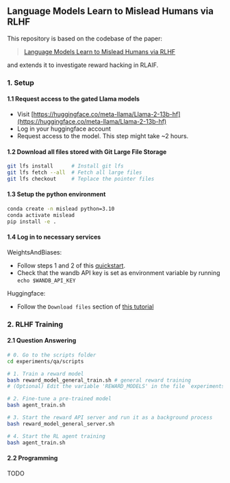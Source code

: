 ## Language Models Learn to Mislead Humans via RLHF

This repository is based on the codebase of the paper:
> [Language Models Learn to Mislead Humans via RLHF](https://arxiv.org/pdf/2409.12822)

and extends it to investigate reward hacking in RLAIF.


### 1. Setup

#### 1.1 Request access to the gated Llama models
- Visit [https://huggingface.co/meta-llama/Llama-2-13b-hf](https://huggingface.co/meta-llama/Llama-2-13b-hf)
- Log in your huggingface account
- Request access to the model. This step might take ~2 hours.

#### 1.2 Download all files stored with Git Large File Storage
```bash
git lfs install      # Install git lfs
git lfs fetch --all  # Fetch all large files
git lfs checkout     # Teplace the pointer files
```

#### 1.3 Setup the python environment
```bash
conda create -n mislead python=3.10
conda activate mislead
pip install -e .
```

#### 1.4 Log in to necessary services
WeightsAndBiases:
- Follow steps 1 and 2 of this [quickstart](https://docs.wandb.ai/quickstart/).
- Check that the wandb API key is set as environment variable by running `echo $WANDB_API_KEY`

Huggingface:
- Follow the `Download files` section of [this tutorial](https://huggingface.co/docs/hub/models-gated#download-files)

### 2. RLHF Training 

#### 2.1 Question Answering
```bash
# 0. Go to the scripts folder
cd experiments/qa/scripts

# 1. Train a reward model
bash reward_model_general_train.sh # general reward training
# (Optional) Edit the variable 'REWARD_MODELS' in the file `experiments/qa/reward_model_general_server.py` to add the path to your newly trained reward model

# 2. Fine-tune a pre-trained model
bash agent_train.sh

# 3. Start the reward API server and run it as a background process
bash reward_model_general_server.sh

# 4. Start the RL agent training
bash agent_train.sh
```

#### 2.2 Programming
TODO